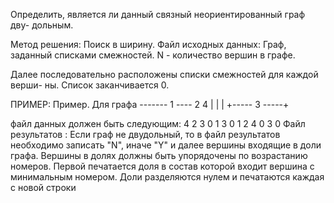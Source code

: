 Определить, является ли данный связный неориентированный граф дву-
дольным.

Метод решения: Поиск в ширину.
Файл исходных данных:
Граф, заданный списками смежностей.
N - количество вершин в графе.

Далее последовательно расположены списки смежностей для каждой верши-
ны. Список заканчивается 0.

ПРИМЕР:
Пример. Для графа
------- 1 ---- 2 4
| | |
+----- 3 -----+

файл данных должен быть следующим:
4
2 3 0
1 3 0
1 2 4 0
3 0
Файл результатов :
Если граф не двудольный, то в файл результатов необходимо записать
"N", иначе "Y" и далее вершины входящие в доли графа. Вершины в долях
должны быть упорядочены по возрастанию номеров. Первой печатается доля в
состав которой входит вершина с минимальным номером. Доли разделяются нулем
и печатаются каждая с новой строки
